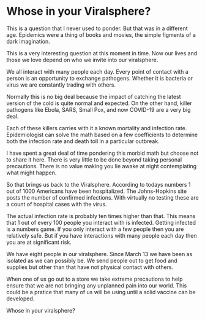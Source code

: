 # Whose in your Viralsphere?

This is a question that I never used to ponder.  But that was in a different age.
Epidemics were a thing of books and movies, the simple figments of a dark imagination.

This is a very interesting question at this moment in time.  Now our lives and those 
we love depend on who we invite into our viralsphere.

We all interact with many people each day.  Every point of contact with a person is an
opportunity to exchange pathogens.  Whether it is bacteria or virus we are constantly
trading with others.

Normally this is no big deal because the impact of catching the latest version of the
cold is quite normal and expected.  On the other hand, killer pathogens like Ebola, SARS,
Small Pox, and now COVID-19 are a very big deal.

Each of these killers carries with it a known mortality and infection rate. Epidemiologist
can solve the math based on a few coefficients to determine both the infection rate and
death toll in a particular outbreak.

I have spent a great deal of time pondering this morbid math but choose not to share it
here.  There is very little to be done beyond taking personal precautions. There is no
value making you lie awake at night contemplating what might happen.

So that brings us back to the Viralsphere.  According to todays numbers 1 out of 1000 
Americans have been hospitalized.  The Johns-Hopkins site posts the number of confirmed 
infections.  With virtually no testing these are a count of hospital cases with the
virus.

The actual infection rate is probably ten times higher than that. This means that 1 out
of every 100 people you interact with is infected.  Getting infected is a numbers game.
If you only interact with a few people then you are relatively safe. But if you have
interactions with many people each day then you are at significant risk.

We have eight people in our viralsphere.  Since March 13 we have been as isolated as
we can possibly be.  We send people out to get food and supplies but other than that
have not physical contact with others.

When one of us go out to a store we take extreme precautions to help ensure that we
are not bringing any unplanned pain into our world.  This could be a pratice that 
many of us will be using until a solid vaccine can be developed.

Whose in your viralsphere?


